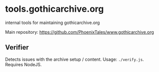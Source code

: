 # tools.gothicarchive.org
internal tools for maintaining gothicarchive.org

Main repository: https://github.com/PhoenixTales/www.gothicarchive.org

## Verifier
Detects issues with the archive setup / content.
Usage: `./verify.js`.
Requires NodeJS.
